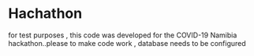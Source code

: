 # Hachathon

for test purposes , this code was developed for the COVID-19 Namibia hackathon..please to make code work , database needs to be configured 
